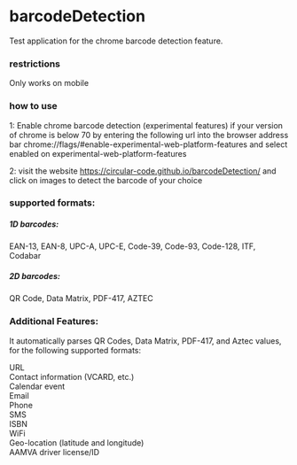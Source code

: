 # barcodeDetection
Test application for the chrome barcode detection feature.

### restrictions
Only works on mobile

### how to use
1: Enable chrome barcode detection (experimental features) if your version of chrome is below 70
by entering the following url into the browser address bar
chrome://flags/#enable-experimental-web-platform-features
and select enabled on experimental-web-platform-features

2: visit the website 
https://circular-code.github.io/barcodeDetection/
and click on images to detect the barcode of your choice

### supported formats:
##### 1D barcodes:
EAN-13, EAN-8, UPC-A, UPC-E, Code-39, Code-93, Code-128, ITF, Codabar

##### 2D barcodes:
QR Code, Data Matrix, PDF-417, AZTEC

### Additional Features:
It automatically parses QR Codes, Data Matrix, PDF-417, and Aztec values, for the following supported formats:

URL <br>
Contact information (VCARD, etc.) <br>
Calendar event <br>
Email <br>
Phone <br>
SMS <br>
ISBN <br>
WiFi <br>
Geo-location (latitude and longitude) <br>
AAMVA driver license/ID <br>
